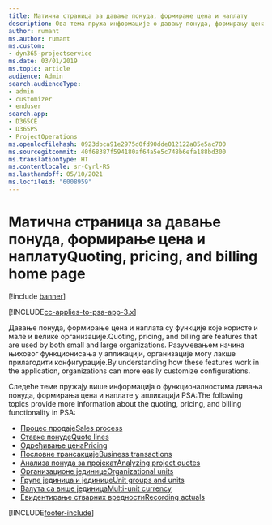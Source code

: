 ```yaml
---
title: Матична страница за давање понуда, формирање цена и наплату
description: Ова тема пружа информације о давању понуда, формирању цена и наплати.
author: rumant
ms.author: rumant
ms.custom:
- dyn365-projectservice
ms.date: 03/01/2019
ms.topic: article
audience: Admin
search.audienceType:
- admin
- customizer
- enduser
search.app:
- D365CE
- D365PS
- ProjectOperations
ms.openlocfilehash: 0923dbca91e2975d0fd90dde012122a85e5ac700
ms.sourcegitcommit: 40f68387f594180af64a5e5c748b6efa188bd300
ms.translationtype: HT
ms.contentlocale: sr-Cyrl-RS
ms.lasthandoff: 05/10/2021
ms.locfileid: "6008959"
---
```

# <a name="quoting-pricing-and-billing-home-page"></a><span data-ttu-id="8d81e-103">Матична страница за давање понуда, формирање цена и наплату</span><span class="sxs-lookup"><span data-stu-id="8d81e-103">Quoting, pricing, and billing home page</span></span>

[!include [banner](../includes/psa-now-project-operations.md)]

[!INCLUDE[cc-applies-to-psa-app-3.x](../includes/cc-applies-to-psa-app-3x.md)]

<span data-ttu-id="8d81e-104">Давање понуда, формирање цена и наплата су функције које користе и мале и велике организације.</span><span class="sxs-lookup"><span data-stu-id="8d81e-104">Quoting, pricing, and billing are features that are used by both small and large organizations.</span></span> <span data-ttu-id="8d81e-105">Разумевањем начина њиховог функционисања у апликацији, организације могу лакше прилагодити конфигурације.</span><span class="sxs-lookup"><span data-stu-id="8d81e-105">By understanding how these features work in the application, organizations can more easily customize configurations.</span></span>

<span data-ttu-id="8d81e-106">Следеће теме пружају више информација о функционалностима давања понуда, формирања цена и наплате у апликацији PSA:</span><span class="sxs-lookup"><span data-stu-id="8d81e-106">The following topics provide more information about the quoting, pricing, and billing functionality in PSA:</span></span>

- [<span data-ttu-id="8d81e-107">Процес продаје</span><span class="sxs-lookup"><span data-stu-id="8d81e-107">Sales process</span></span>](basic-sales-process.md)
- [<span data-ttu-id="8d81e-108">Ставке понуде</span><span class="sxs-lookup"><span data-stu-id="8d81e-108">Quote lines</span></span>](basic-quote-lines.md)
- [<span data-ttu-id="8d81e-109">Одређивање цена</span><span class="sxs-lookup"><span data-stu-id="8d81e-109">Pricing</span></span>](basic-pricing.md)
- [<span data-ttu-id="8d81e-110">Пословне трансакције</span><span class="sxs-lookup"><span data-stu-id="8d81e-110">Business transactions</span></span>](basic-business-transactions.md)
- [<span data-ttu-id="8d81e-111">Анализа понуда за пројекат</span><span class="sxs-lookup"><span data-stu-id="8d81e-111">Analyzing project quotes</span></span>](basic-analyzing-quotes.md)
- [<span data-ttu-id="8d81e-112">Организационе јединице</span><span class="sxs-lookup"><span data-stu-id="8d81e-112">Organizational units</span></span>](advanced-organizational.md)
- [<span data-ttu-id="8d81e-113">Групе јединица и јединице</span><span class="sxs-lookup"><span data-stu-id="8d81e-113">Unit groups and units</span></span>](advanced-units.md)
- [<span data-ttu-id="8d81e-114">Валута са више јединица</span><span class="sxs-lookup"><span data-stu-id="8d81e-114">Multi-unit currency</span></span>](advanced-currency.md)
- [<span data-ttu-id="8d81e-115">Евидентирање стварних вредности</span><span class="sxs-lookup"><span data-stu-id="8d81e-115">Recording actuals</span></span>](advanced-actuals.md)


[!INCLUDE[footer-include](../includes/footer-banner.md)]